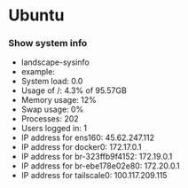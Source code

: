 # Ubuntu


### Show system info 
- landscape-sysinfo
- example:
- System load:                    0.0
- Usage of /:                     4.3% of 95.57GB
-   Memory usage:                   12%
-   Swap usage:                     0%
-   Processes:                      202
-  Users logged in:                1
-  IP address for ens160:          45.62.247.112
-  IP address for docker0:         172.17.0.1
-  IP address for br-323ffb9f4152: 172.19.0.1
-  IP address for br-ebe178e02e80: 172.20.0.1
-  IP address for tailscale0:      100.117.209.115
